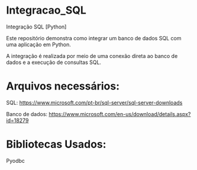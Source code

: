 # Integracao_SQL
 Integração SQL [Python]

Este repositório demonstra como integrar um banco de dados SQL com uma aplicação em Python. 

A integração é realizada por meio de uma conexão direta ao banco de dados e a execução de consultas SQL.

# Arquivos necessários:
SQL:
https://www.microsoft.com/pt-br/sql-server/sql-server-downloads

Banco de dados:
https://www.microsoft.com/en-us/download/details.aspx?id=18279

# Bibliotecas Usados:
Pyodbc

